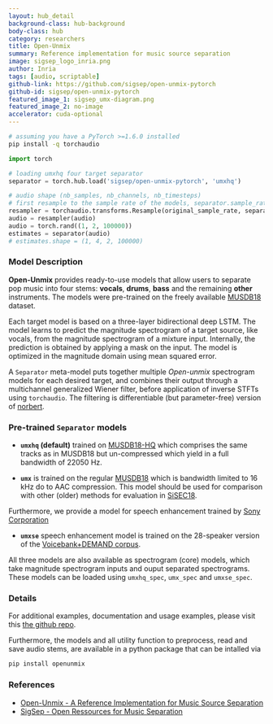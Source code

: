 ```yaml
---
layout: hub_detail
background-class: hub-background
body-class: hub
category: researchers
title: Open-Unmix
summary: Reference implementation for music source separation
image: sigsep_logo_inria.png
author: Inria
tags: [audio, scriptable]
github-link: https://github.com/sigsep/open-unmix-pytorch
github-id: sigsep/open-unmix-pytorch
featured_image_1: sigsep_umx-diagram.png
featured_image_2: no-image
accelerator: cuda-optional
---
```



```bash
# assuming you have a PyTorch >=1.6.0 installed
pip install -q torchaudio
```

```python
import torch

# loading umxhq four target separator
separator = torch.hub.load('sigsep/open-unmix-pytorch', 'umxhq')

# audio shape (nb_samples, nb_channels, nb_timesteps)
# first resample to the sample rate of the models, separator.sample_rate
resampler = torchaudio.transforms.Resample(original_sample_rate, separator.sample_rate)
audio = resampler(audio)
audio = torch.rand((1, 2, 100000))
estimates = separator(audio)
# estimates.shape = (1, 4, 2, 100000)
```

### Model Description

__Open-Unmix__ provides ready-to-use models that allow users to separate pop music into four stems: __vocals__, __drums__, __bass__ and the remaining __other__ instruments. The models were pre-trained on the freely available [MUSDB18](https://sigsep.github.io/datasets/musdb.html) dataset.

Each target model is based on a three-layer bidirectional deep LSTM. The model learns to predict the magnitude spectrogram of a target source, like vocals, from the magnitude spectrogram of a mixture input. Internally, the prediction is obtained by applying a mask on the input. The model is optimized in the magnitude domain using mean squared error.

A `Separator` meta-model puts together multiple _Open-unmix_ spectrogram models for each desired target, and combines their output through a multichannel generalized Wiener filter, before application of inverse STFTs using `torchaudio`.
The filtering is differentiable (but parameter-free) version of [norbert](https://github.com/sigsep/norbert).

### Pre-trained `Separator` models

* __`umxhq` (default)__  trained on [MUSDB18-HQ](https://sigsep.github.io/datasets/musdb.html#uncompressed-wav) which comprises the same tracks as in MUSDB18 but un-compressed which yield in a full bandwidth of 22050 Hz.

* __`umx`__ is trained on the regular [MUSDB18](https://sigsep.github.io/datasets/musdb.html#compressed-stems) which is bandwidth limited to 16 kHz do to AAC compression. This model should be used for comparison with other (older) methods for evaluation in [SiSEC18](sisec18.unmix.app).

Furthermore, we provide a model for speech enhancement trained by [Sony Corporation](link)

* __`umxse`__ speech enhancement model is trained on the 28-speaker version of the [Voicebank+DEMAND corpus](https://datashare.is.ed.ac.uk/handle/10283/1942?show=full).

All three models are also available as spectrogram (core) models, which take magnitude spectrogram inputs and ouput separated spectrograms.
These models can be loaded using `umxhq_spec`, `umx_spec` and `umxse_spec`.

### Details

For additional examples, documentation and usage examples,  please visit this [the github repo](https://github.com/sigsep/open-unmix-pytorch).

Furthermore, the models and all utility function to preprocess, read and save audio stems, are available in a python package that can be intalled via 

```bash
pip install openunmix
```

### References

- [Open-Unmix - A Reference Implementation for Music Source Separation](https://doi.org/10.21105/joss.01667)
- [SigSep - Open Ressources for Music Separation](https://sigsep.github.io/)

